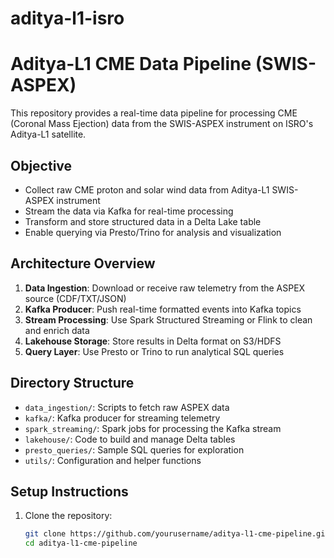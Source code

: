 # aditya-l1-isro
# Aditya-L1 CME Data Pipeline (SWIS-ASPEX)

This repository provides a real-time data pipeline for processing CME (Coronal Mass Ejection) data from the SWIS-ASPEX instrument on ISRO's Aditya-L1 satellite.

## Objective

- Collect raw CME proton and solar wind data from Aditya-L1 SWIS-ASPEX instrument
- Stream the data via Kafka for real-time processing
- Transform and store structured data in a Delta Lake table
- Enable querying via Presto/Trino for analysis and visualization

## Architecture Overview

1. **Data Ingestion**: Download or receive raw telemetry from the ASPEX source (CDF/TXT/JSON)
2. **Kafka Producer**: Push real-time formatted events into Kafka topics
3. **Stream Processing**: Use Spark Structured Streaming or Flink to clean and enrich data
4. **Lakehouse Storage**: Store results in Delta format on S3/HDFS
5. **Query Layer**: Use Presto or Trino to run analytical SQL queries

## Directory Structure

- `data_ingestion/`: Scripts to fetch raw ASPEX data
- `kafka/`: Kafka producer for streaming telemetry
- `spark_streaming/`: Spark jobs for processing the Kafka stream
- `lakehouse/`: Code to build and manage Delta tables
- `presto_queries/`: Sample SQL queries for exploration
- `utils/`: Configuration and helper functions

## Setup Instructions

1. Clone the repository:
   ```bash
   git clone https://github.com/yourusername/aditya-l1-cme-pipeline.git
   cd aditya-l1-cme-pipeline
